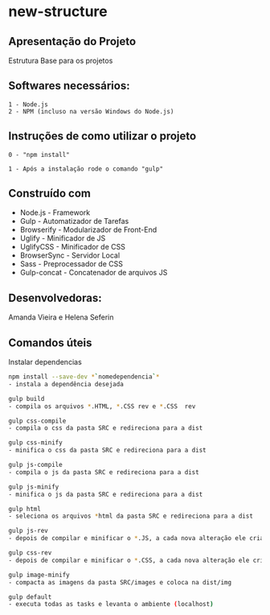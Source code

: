 # new-structure

## Apresentação do Projeto

Estrutura Base para os projetos

<!-- ## TODO:

- [x] Compilar e concatenar ```*.SCSS ``` para ```.CSS```;
- [x] Minificar os arquivos ```.CSS``` encontrados.;
- [x] Compilar e concatenar ```*.JS ``` para ```.JS```;
- [x] Minificar os arquivos ```.JS``` encontrados.;
- [x] Criar o ```REV``` para ```.CSS``` e ```.JS```;
- [ ] Criar tarefa de Build
- [ ] Minificar ```.HTML```
- [ ] Minificar Imagens
- [ ] Utilizar BrowserSync
- [ ] Utilizar SourceMaps
- [ ] Utilizar autoprefixer -->

## Softwares necessários:

```
1 - Node.js
2 - NPM (incluso na versão Windows do Node.js)
```

## Instruções de como utilizar o projeto

```
0 - "npm install"

1 - Após a instalação rode o comando "gulp"

```

## Construído com

* Node.js - Framework
* Gulp - Automatizador de Tarefas
* Browserify - Modularizador de Front-End
* Uglify - Minificador de JS
* UglifyCSS - Minificador de CSS
* BrowserSync - Servidor Local
* Sass - Preprocessador de CSS
* Gulp-concat - Concatenador de arquivos JS

## Desenvolvedoras:

Amanda Vieira e Helena Seferin


## Comandos úteis

Instalar dependencias
```sh
npm install --save-dev *`nomedependencia`*
- instala a dependência desejada 

gulp build 
- compila os arquivos *.HTML, *.CSS rev e *.CSS  rev

gulp css-compile 
- compila o css da pasta SRC e redireciona para a dist

gulp css-minify 
- minifica o css da pasta SRC e redireciona para a dist

gulp js-compile 
- compila o js da pasta SRC e redireciona para a dist

gulp js-minify 
- minifica o js da pasta SRC e redireciona para a dist

gulp html 
- seleciona os arquivos *html da pasta SRC e redireciona para a dist

gulp js-rev 
- depois de compilar e minificar o *.JS, a cada nova alteração ele cria um hash no nome do arquivo e atualiza no manifest, evitando o cache.

gulp css-rev 
- depois de compilar e minificar o *.CSS, a cada nova alteração ele cria um hash no nome do arquivo e atualiza no manifest, evitando o cache.

gulp image-minify 
- compacta as imagens da pasta SRC/images e coloca na dist/img

gulp default 
- executa todas as tasks e levanta o ambiente (localhost)
```


